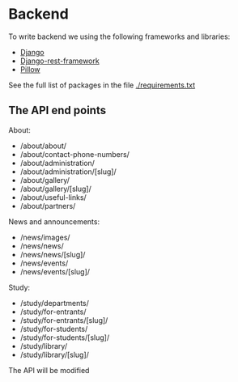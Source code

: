 # Backend

To write backend we using the following frameworks and libraries:

- [Django](https://djangoproject.com/ "Django website")
- [Django-rest-framework](https://www.django-rest-framework.org/ "Django-rest-framework website")
- [Pillow](https://pillow.readthedocs.io/en/stable/ "Pillow website")

See the full list of packages in the file [./requirements.txt](../env/requirements.txt "link to the requirements.txt")

## **The API end points**

About:

- /about/about/
- /about/contact-phone-numbers/
- /about/administration/
- /about/administration/[slug]/
- /about/gallery/
- /about/gallery/[slug]/
- /about/useful-links/
- /about/partners/

News and announcements:

- /news/images/
- /news/news/
- /news/news/[slug]/
- /news/events/
- /news/events/[slug]/

Study:

- /study/departments/
- /study/for-entrants/
- /study/for-entrants/[slug]/
- /study/for-students/
- /study/for-students/[slug]/
- /study/library/
- /study/library/[slug]/

The API will be modified
